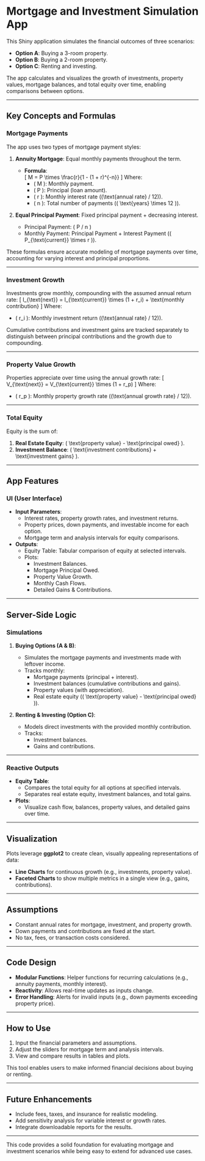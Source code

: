 # Mortgage and Investment Simulation App

This Shiny application simulates the financial outcomes of three scenarios: 
- **Option A**: Buying a 3-room property.
- **Option B**: Buying a 2-room property.
- **Option C**: Renting and investing.

The app calculates and visualizes the growth of investments, property values, mortgage balances, and total equity over time, enabling comparisons between options.

---

## Key Concepts and Formulas

### Mortgage Payments
The app uses two types of mortgage payment styles:
1. **Annuity Mortgage**: Equal monthly payments throughout the term.
   - **Formula**:  
     \[
     M = P \times \frac{r}{1 - (1 + r)^{-n}}
     \]
     Where:
     - \( M \): Monthly payment.
     - \( P \): Principal (loan amount).
     - \( r \): Monthly interest rate (\(\text{annual rate} / 12\)).
     - \( n \): Total number of payments (\( \text{years} \times 12 \)).

2. **Equal Principal Payment**: Fixed principal payment + decreasing interest.
   - Principal Payment: \( P / n \)
   - Monthly Payment: Principal Payment + Interest Payment (\( P_{\text{current}} \times r \)).

These formulas ensure accurate modeling of mortgage payments over time, accounting for varying interest and principal proportions.

---

### Investment Growth
Investments grow monthly, compounding with the assumed annual return rate:
\[
I_{\text{next}} = I_{\text{current}} \times (1 + r_i) + \text{monthly contribution}
\]
Where:
- \( r_i \): Monthly investment return (\(\text{annual rate} / 12\)).

Cumulative contributions and investment gains are tracked separately to distinguish between principal contributions and the growth due to compounding.

---

### Property Value Growth
Properties appreciate over time using the annual growth rate:
\[
V_{\text{next}} = V_{\text{current}} \times (1 + r_p)
\]
Where:
- \( r_p \): Monthly property growth rate (\(\text{annual growth rate} / 12\)).

---

### Total Equity
Equity is the sum of:
1. **Real Estate Equity**: \( \text{property value} - \text{principal owed} \).
2. **Investment Balance**: \( \text{investment contributions} + \text{investment gains} \).

---

## App Features

### UI (User Interface)
- **Input Parameters**: 
  - Interest rates, property growth rates, and investment returns.
  - Property prices, down payments, and investable income for each option.
  - Mortgage term and analysis intervals for equity comparisons.
- **Outputs**:
  - Equity Table: Tabular comparison of equity at selected intervals.
  - Plots:
    - Investment Balances.
    - Mortgage Principal Owed.
    - Property Value Growth.
    - Monthly Cash Flows.
    - Detailed Gains & Contributions.

---

## Server-Side Logic

### Simulations
1. **Buying Options (A & B)**:
   - Simulates the mortgage payments and investments made with leftover income.
   - Tracks monthly:
     - Mortgage payments (principal + interest).
     - Investment balances (cumulative contributions and gains).
     - Property values (with appreciation).
     - Real estate equity (\( \text{property value} - \text{principal owed} \)).

2. **Renting & Investing (Option C)**:
   - Models direct investments with the provided monthly contribution.
   - Tracks:
     - Investment balances.
     - Gains and contributions.

---

### Reactive Outputs
- **Equity Table**:
  - Compares the total equity for all options at specified intervals.
  - Separates real estate equity, investment balances, and total gains.
- **Plots**:
  - Visualize cash flow, balances, property values, and detailed gains over time.

---

## Visualization
Plots leverage **ggplot2** to create clean, visually appealing representations of data:
- **Line Charts** for continuous growth (e.g., investments, property value).
- **Faceted Charts** to show multiple metrics in a single view (e.g., gains, contributions).

---

## Assumptions
- Constant annual rates for mortgage, investment, and property growth.
- Down payments and contributions are fixed at the start.
- No tax, fees, or transaction costs considered.

---

## Code Design
- **Modular Functions**: Helper functions for recurring calculations (e.g., annuity payments, monthly interest).
- **Reactivity**: Allows real-time updates as inputs change.
- **Error Handling**: Alerts for invalid inputs (e.g., down payments exceeding property price).

---

## How to Use
1. Input the financial parameters and assumptions.
2. Adjust the sliders for mortgage term and analysis intervals.
3. View and compare results in tables and plots.

This tool enables users to make informed financial decisions about buying or renting.

--- 

## Future Enhancements
- Include fees, taxes, and insurance for realistic modeling.
- Add sensitivity analysis for variable interest or growth rates.
- Integrate downloadable reports for the results.

---

This code provides a solid foundation for evaluating mortgage and investment scenarios while being easy to extend for advanced use cases.

